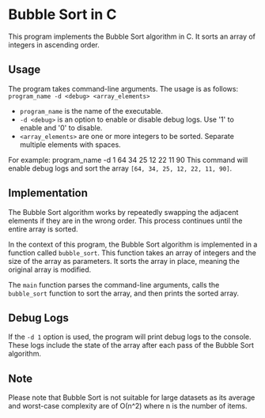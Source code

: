 # Bubble Sort in C

This program implements the Bubble Sort algorithm in C. It sorts an array of integers in ascending order.

## Usage

The program takes command-line arguments. The usage is as follows:
```program_name -d <debug> <array_elements>```

- `program_name` is the name of the executable.
- `-d <debug>` is an option to enable or disable debug logs. Use '1' to enable and '0' to disable.
- `<array_elements>` are one or more integers to be sorted. Separate multiple elements with spaces.

For example:
program_name -d 1 64 34 25 12 22 11 90
This command will enable debug logs and sort the array `[64, 34, 25, 12, 22, 11, 90]`.

## Implementation

The Bubble Sort algorithm works by repeatedly swapping the adjacent elements if they are in the wrong order. This process continues until the entire array is sorted.

In the context of this program, the Bubble Sort algorithm is implemented in a function called `bubble_sort`. This function takes an array of integers and the size of the array as parameters. It sorts the array in place, meaning the original array is modified.

The `main` function parses the command-line arguments, calls the `bubble_sort` function to sort the array, and then prints the sorted array.

## Debug Logs

If the `-d 1` option is used, the program will print debug logs to the console. These logs include the state of the array after each pass of the Bubble Sort algorithm.

## Note

Please note that Bubble Sort is not suitable for large datasets as its average and worst-case complexity are of Ο(n^2) where n is the number of items.
